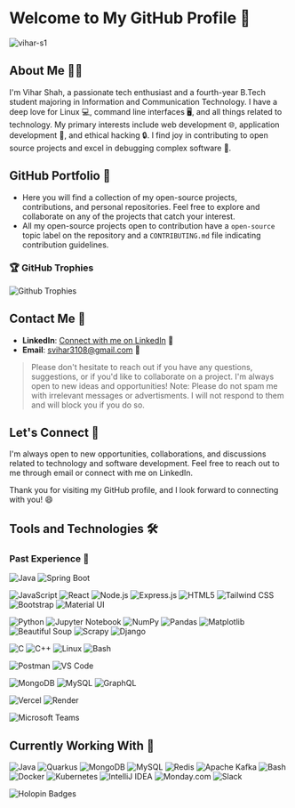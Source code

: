# Welcome to My GitHub Profile 👋

![vihar-s1](https://github-readme-stats.vercel.app/api?username=vihar-s1&show_icons=true&theme=transparent&hide=commits)

<!--
![GitHub Profile Views](https://komarev.com/ghpvc/?username=vihar-s1&color=blueviolet&style=for-the-badge)
###### Note that this cout indicates total page hits on my account and not total unique users who viewed my account.
-->

## About Me 🧑‍💻

I'm Vihar Shah, a passionate tech enthusiast and a fourth-year B.Tech student majoring in Information and Communication Technology. I have a deep love for Linux 💻, command line interfaces 🖥️, and all things related to technology. My primary interests include web development 🌐, application development 📱, and ethical hacking 🔒. I find joy in contributing to open source projects and excel in debugging complex software 🐞.

## GitHub Portfolio 🚀

- Here you will find a collection of my open-source projects, contributions, and personal repositories. Feel free to explore and collaborate on any of the projects that catch your interest.
- All my open-source projects open to contribution have a `open-source` topic label on the repository and a `CONTRIBUTING.md` file indicating contribution guidelines.

### 🏆 GitHub Trophies

![Github Trophies](https://github-profile-trophy.vercel.app/?username=vihar-s1&theme=radical&no-frame=false&no-bg=true&margin-w=4)

## Contact Me 📧

- **LinkedIn**: [Connect with me on LinkedIn](https://www.linkedin.com/in/vihar-shah-263685230/) 👥
- **Email**: <svihar3108@gmail.com> 📮
<!-- - **Personal Website**: [Visit my website](https://viharshah.vercel.app/) 🌐 -->

> Please don't hesitate to reach out if you have any questions, suggestions, or if you'd like to collaborate on a project. I'm always open to new ideas and opportunities!
> Note: Please do not spam me with irrelevant messages or advertisments. I will not respond to them and will block you if you do so.

## Let's Connect 🤝

I'm always open to new opportunities, collaborations, and discussions related to technology and software development. Feel free to reach out to me through email or connect with me on LinkedIn.

Thank you for visiting my GitHub profile, and I look forward to connecting with you! 😄

## Tools and Technologies 🛠

### Past Experience 💼 

![Java](https://img.shields.io/badge/-Java-000?&logo=java&logoColor=007396&style=flat-square)
![Spring Boot](https://img.shields.io/badge/-Spring%20Boot-000?&logo=spring-boot&logoColor=6DB33F&style=flat-square)

![JavaScript](https://img.shields.io/badge/-JavaScript-000?&logo=javascript&logoColor=F7DF1E&style=flat-square)
![React](https://img.shields.io/badge/-React-000?&logo=react&logoColor=61DAFB&style=flat-square)
![Node.js](https://img.shields.io/badge/-Node.js-000?&logo=node.js&logoColor=339933&style=flat-square)
![Express.js](https://img.shields.io/badge/-Express.js-000?&logo=express&logoColor=000000&style=flat-square)
![HTML5](https://img.shields.io/badge/-HTML5-000?&logo=html5&logoColor=E34F26&style=flat-square)
![Tailwind CSS](https://img.shields.io/badge/-Tailwind%20CSS-000?&logo=tailwind-css&logoColor=06B6D4&style=flat-square)
![Bootstrap](https://img.shields.io/badge/-Bootstrap-000?&logo=bootstrap&logoColor=563D7C&style=flat-square)
![Material UI](https://img.shields.io/badge/-Material%20UI-000?&logo=mui&logoColor=007FFF&style=flat-square)

![Python](https://img.shields.io/badge/-Python-000?&logo=python&logoColor=3776AB&style=flat-square)
![Jupyter Notebook](https://img.shields.io/badge/-Jupyter%20Notebook-000?&logo=jupyter&logoColor=F37626&style=flat-square)
![NumPy](https://img.shields.io/badge/-NumPy-000?&logo=numpy&logoColor=013243&style=flat-square)
![Pandas](https://img.shields.io/badge/-Pandas-000?&logo=pandas&logoColor=150458&style=flat-square)
![Matplotlib](https://img.shields.io/badge/-Matplotlib-000?&logo=matplotlib&logoColor=FCA121&style=flat-square)
![Beautiful Soup](https://img.shields.io/badge/-Beautiful%20Soup-000?&logo=beautifulsoup&logoColor=F7D03C&style=flat-square)
![Scrapy](https://img.shields.io/badge/-Scrapy-000?&logo=scrapy&logoColor=00B140&style=flat-square)
![Django](https://img.shields.io/badge/-Django-000?&logo=django&logoColor=092E20&style=flat-square)

![C](https://img.shields.io/badge/-C-000?&logo=c&logoColor=00599C&style=flat-square)
![C++](https://img.shields.io/badge/-C++-000?&logo=cplusplus&logoColor=00599C&style=flat-square)
![Linux](https://img.shields.io/badge/-Linux-000?&logo=linux&logoColor=FCC624&style=flat-square)
![Bash](https://img.shields.io/badge/-Bash-000?&logo=gnu-bash&logoColor=4EAA25&style=flat-square)

![Postman](https://img.shields.io/badge/-Postman-000?&logo=postman&logoColor=FF6C37&style=flat-square)
![VS Code](https://img.shields.io/badge/-Visual%20Studio%20Code-000?&logo=visual-studio-code&logoColor=007ACC&style=flat-square)

![MongoDB](https://img.shields.io/badge/-MongoDB-000?&logo=mongodb&logoColor=47A248&style=flat-square)
![MySQL](https://img.shields.io/badge/-MySQL-000?&logo=mysql&logoColor=4479A1&style=flat-square)
![GraphQL](https://img.shields.io/badge/-GraphQL-000?&logo=graphql&logoColor=E10098&style=flat-square)

![Vercel](https://img.shields.io/badge/-Vercel-000?&logo=vercel&logoColor=000000&style=flat-square)
![Render](https://img.shields.io/badge/-Render-000?&logo=render&logoColor=000000&style=flat-square)

![Microsoft Teams](https://img.shields.io/badge/-Microsoft%20Teams-000?&logo=microsoft-teams&logoColor=6264A7&style=flat-square)


## Currently Working With 🔧


![Java](https://img.shields.io/badge/-Java-000?&logo=java&logoColor=007396&style=flat-square)
![Quarkus](https://img.shields.io/badge/-Quarkus-000?&logo=quarkus&logoColor=E83E8C&style=flat-square)
![MongoDB](https://img.shields.io/badge/-MongoDB-000?&logo=mongodb&logoColor=47A248&style=flat-square)
![MySQL](https://img.shields.io/badge/-MySQL-000?&logo=mysql&logoColor=4479A1&style=flat-square)
![Redis](https://img.shields.io/badge/-Redis-000?&logo=redis&logoColor=DC382D&style=flat-square)
![Apache Kafka](https://img.shields.io/badge/-Apache%20Kafka-000?&logo=apache-kafka&logoColor=000000&style=flat-square)
![Bash](https://img.shields.io/badge/-Bash-000?&logo=gnu-bash&logoColor=4EAA25&style=flat-square)
![Docker](https://img.shields.io/badge/-Docker-000?&logo=docker&logoColor=2496ED&style=flat-square)
![Kubernetes](https://img.shields.io/badge/-Kubernetes-000?&logo=kubernetes&logoColor=326CE5&style=flat-square)
![IntelliJ IDEA](https://img.shields.io/badge/-IntelliJ%20IDEA-000?&logo=intellij-idea&logoColor=000000&style=flat-square)
![Monday.com](https://img.shields.io/badge/-Monday.com-000?&logo=monday&logoColor=FF6F20&style=flat-square)
![Slack](https://img.shields.io/badge/-Slack-000?&logo=slack&logoColor=4A154B&style=flat-square)

![Holopin Badges](https://holopin.me/vihars1)
